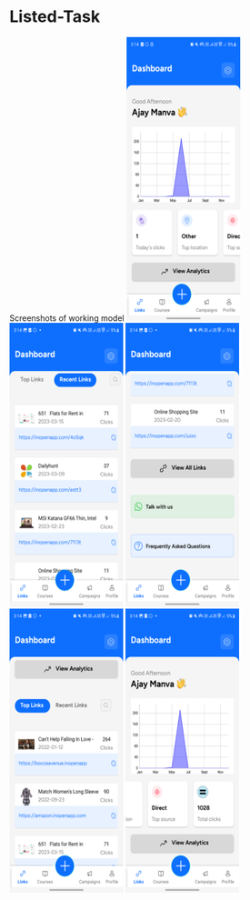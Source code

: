 # Listed-Task
Screenshots of working model
<img src="https://github.com/Yashraj67/Listed-Task/blob/master/sc1.png" alt="Alt Text" width="200" height="500">
<img src="https://github.com/Yashraj67/Listed-Task/blob/master/sc2.png" alt="Alt Text" width="200" height="500">
<img src="https://github.com/Yashraj67/Listed-Task/blob/master/sc3.png" alt="Alt Text" width="200" height="500">
<img src="https://github.com/Yashraj67/Listed-Task/blob/master/sc4.png" alt="Alt Text" width="200" height="500">
<img src="https://github.com/Yashraj67/Listed-Task/blob/master/sc5.png" alt="Alt Text" width="200" height="500">

